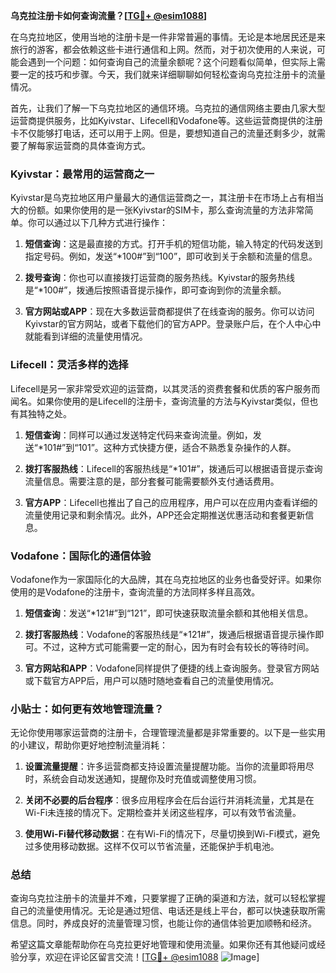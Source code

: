 **乌克拉注册卡如何查询流量？[[TG💪+ @esim1088](https://t.me/s/esim1088)]**

在乌克拉地区，使用当地的注册卡是一件非常普遍的事情。无论是本地居民还是来旅行的游客，都会依赖这些卡进行通信和上网。然而，对于初次使用的人来说，可能会遇到一个问题：如何查询自己的流量余额呢？这个问题看似简单，但实际上需要一定的技巧和步骤。今天，我们就来详细聊聊如何轻松查询乌克拉注册卡的流量情况。

首先，让我们了解一下乌克拉地区的通信环境。乌克拉的通信网络主要由几家大型运营商提供服务，比如Kyivstar、Lifecell和Vodafone等。这些运营商提供的注册卡不仅能够打电话，还可以用于上网。但是，要想知道自己的流量还剩多少，就需要了解每家运营商的具体查询方式。

### Kyivstar：最常用的运营商之一

Kyivstar是乌克拉地区用户量最大的通信运营商之一，其注册卡在市场上占有相当大的份额。如果你使用的是一张Kyivstar的SIM卡，那么查询流量的方法非常简单。你可以通过以下几种方式进行操作：

1. **短信查询**：这是最直接的方式。打开手机的短信功能，输入特定的代码发送到指定号码。例如，发送“*100#”到“100”，即可收到关于余额和流量的信息。
   
2. **拨号查询**：你也可以直接拨打运营商的服务热线。Kyivstar的服务热线是“*100#”，拨通后按照语音提示操作，即可查询到你的流量余额。

3. **官方网站或APP**：现在大多数运营商都提供了在线查询的服务。你可以访问Kyivstar的官方网站，或者下载他们的官方APP。登录账户后，在个人中心中就能看到详细的流量使用情况。

### Lifecell：灵活多样的选择

Lifecell是另一家非常受欢迎的运营商，以其灵活的资费套餐和优质的客户服务而闻名。如果你使用的是Lifecell的注册卡，查询流量的方法与Kyivstar类似，但也有其独特之处。

1. **短信查询**：同样可以通过发送特定代码来查询流量。例如，发送“*101#”到“101”。这种方式快捷方便，适合不熟悉复杂操作的人群。

2. **拨打客服热线**：Lifecell的客服热线是“*101#”，拨通后可以根据语音提示查询流量信息。需要注意的是，部分套餐可能需要额外支付通话费用。

3. **官方APP**：Lifecell也推出了自己的应用程序，用户可以在应用内查看详细的流量使用记录和剩余情况。此外，APP还会定期推送优惠活动和套餐更新信息。

### Vodafone：国际化的通信体验

Vodafone作为一家国际化的大品牌，其在乌克拉地区的业务也备受好评。如果你使用的是Vodafone的注册卡，查询流量的方法同样多样且高效。

1. **短信查询**：发送“*121#”到“121”，即可快速获取流量余额和其他相关信息。

2. **拨打客服热线**：Vodafone的客服热线是“*121#”，拨通后根据语音提示操作即可。不过，这种方式可能需要一定的耐心，因为有时会有较长的等待时间。

3. **官方网站和APP**：Vodafone同样提供了便捷的线上查询服务。登录官方网站或下载官方APP后，用户可以随时随地查看自己的流量使用情况。

### 小贴士：如何更有效地管理流量？

无论你使用哪家运营商的注册卡，合理管理流量都是非常重要的。以下是一些实用的小建议，帮助你更好地控制流量消耗：

1. **设置流量提醒**：许多运营商都支持设置流量提醒功能。当你的流量即将用尽时，系统会自动发送通知，提醒你及时充值或调整使用习惯。

2. **关闭不必要的后台程序**：很多应用程序会在后台运行并消耗流量，尤其是在Wi-Fi未连接的情况下。定期检查并关闭这些程序，可以有效节省流量。

3. **使用Wi-Fi替代移动数据**：在有Wi-Fi的情况下，尽量切换到Wi-Fi模式，避免过多使用移动数据。这样不仅可以节省流量，还能保护手机电池。

### 总结

查询乌克拉注册卡的流量并不难，只要掌握了正确的渠道和方法，就可以轻松掌握自己的流量使用情况。无论是通过短信、电话还是线上平台，都可以快速获取所需信息。同时，养成良好的流量管理习惯，也能让你的通信体验更加顺畅和经济。

希望这篇文章能帮助你在乌克拉更好地管理和使用流量。如果你还有其他疑问或经验分享，欢迎在评论区留言交流！[[TG💪+ @esim1088](https://t.me/s/esim1088) ![Image](https://i.postimg.cc/4NQfJmqS/Snipaste-2025-05-13-00-14-12.png)]